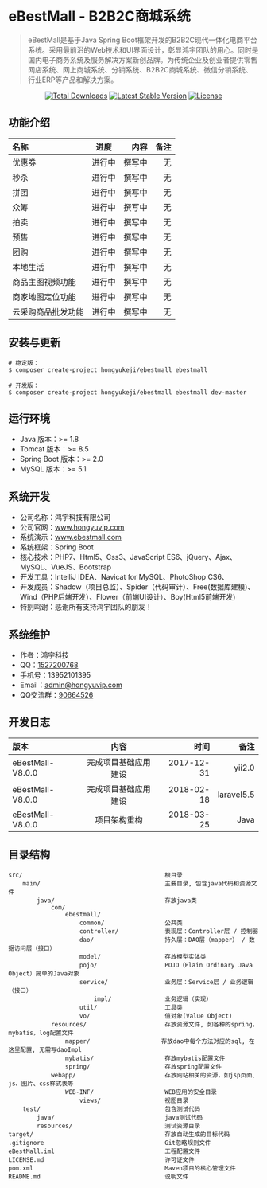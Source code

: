eBestMall - B2B2C商城系统
===============================

> eBestMall是基于Java Spring Boot框架开发的B2B2C现代一体化电商平台系统。采用最前沿的Web技术和UI界面设计，彰显鸿宇团队的用心。同时是国内电子商务系统及服务解决方案新创品牌。为传统企业及创业者提供零售网店系统、网上商城系统、分销系统、B2B2C商城系统、微信分销系统、行业ERP等产品和解决方案。

<p align="center">
<a href="https://packagist.org/packages/hongyukeji/ebestmall"><img src="https://poser.pugx.org/hongyukeji/ebestmall/d/total.svg" alt="Total Downloads"></a>
<a href="https://packagist.org/packages/hongyukeji/ebestmall"><img src="https://poser.pugx.org/hongyukeji/ebestmall/v/stable.svg" alt="Latest Stable Version"></a>
<a href="https://packagist.org/packages/hongyukeji/ebestmall"><img src="https://poser.pugx.org/hongyukeji/ebestmall/license.svg" alt="License"></a>
</p>

功能介绍
-------------------

名称|进度|内容|备注
:----|:-----:|-----:|-----:
优惠券|进行中|撰写中|无
秒杀|进行中|撰写中|无
拼团|进行中|撰写中|无
众筹|进行中|撰写中|无
拍卖|进行中|撰写中|无
预售|进行中|撰写中|无
团购|进行中|撰写中|无
本地生活|进行中|撰写中|无
商品主图视频功能|进行中|撰写中|无
商家地图定位功能|进行中|撰写中|无
云采购商品批发功能|进行中|撰写中|无

安装与更新
-------------------

```
# 稳定版：
$ composer create-project hongyukeji/ebestmall ebestmall

# 开发版：
$ composer create-project hongyukeji/ebestmall ebestmall dev-master
```

运行环境
-------------------

* Java 版本：>= 1.8
* Tomcat 版本：>= 8.5
* Spring Boot 版本：>= 2.0
* MySQL 版本：>= 5.1

系统开发
-------------------

* 公司名称：鸿宇科技有限公司
* 公司官网：www.hongyuvip.com
* 系统演示：www.ebestmall.com
* 系统框架：Spring Boot
* 核心技术：PHP7、Html5、Css3、JavaScript ES6、jQuery、Ajax、MySQL、VueJS、Bootstrap
* 开发工具：IntelliJ IDEA、Navicat for MySQL、PhotoShop CS6、
* 开发成员：Shadow（项目总监）、Spider（代码审计）、Free(数据库建模)、Wind（PHP后端开发）、Flower（前端UI设计）、Boy(Html5前端开发)
* 特别鸣谢：感谢所有支持鸿宇团队的朋友！

系统维护
-------------------

* 作者：鸿宇科技
* QQ：[1527200768](http://wpa.qq.com/msgrd?V=1&uin=1527200768&Menu=yes)
* 手机号：13952101395
* Email：[admin@hongyuvip.com](mailto:admin@hongyuvip.com)
* QQ交流群：[90664526](http://shang.qq.com/wpa/qunwpa?idkey=a3e498d7d3329615c9b3d1dbbbc50e43fa80b39e93a1ae78f1fb0a268f3a0476)

开发日志
-------------------

版本|内容|时间|备注
:----|:-----:|-----:|-----:
eBestMall-V8.0.0|完成项目基础应用建设|2017-12-31|yii2.0
eBestMall-V8.0.0|完成项目基础应用建设|2018-02-18|laravel5.5
eBestMall-V8.0.0|项目架构重构|2018-03-25|Java

目录结构
-------------------

```
src/                                        根目录
    main/                                   主要目录, 包含java代码和资源文件
        java/                               存放java类
            com/
                ebestmall/
                    common/                 公共类
                    controller/             表现层：Controller层 / 控制器
                    dao/                    持久层：DAO层（mapper） / 数据访问层（接口）
                    model/                  存放模型实体类
                    pojo/                   POJO（Plain Ordinary Java Object）简单的Java对象
                    service/                业务层：Service层 / 业务逻辑（接口）
                        impl/               业务逻辑（实现）
                    util/                   工具类
                    vo/                     值对象(Value Object)
            resources/                      存放资源文件, 如各种的spring，mybatis，log配置文件
                mapper/                    存放dao中每个方法对应的sql, 在这里配置, 无需写daoImpl
                mybatis/                    存放mybatis配置文件
                spring/                     存放spring配置文件
            webapp/                         存放网站相关的资源，如jsp页面、js、图片、css样式表等
                WEB-INF/                    WEB应用的安全目录
                    views/                  视图目录
    test/                                   包含测试代码
        java/                               java测试代码
        resources/                          测试资源目录
target/                                     存放自动生成的目标代码
.gitignore                                  Git忽略规则文件
eBestMall.iml                               工程配置文件
LICENSE.md                                  许可证文件
pom.xml                                     Maven项目的核心管理文件
README.md                                   说明文件
```